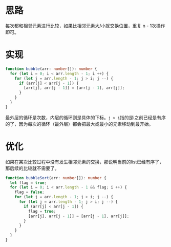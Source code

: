# 思路
每次都和相邻元素进行比较，如果比相邻元素大/小就交换位置，重复 n - 1次操作即可。

# 实现
```ts
function bubble(arr: number[]): number {
  for (let i = 0; i < arr.length - 1; i ++) {
    for (let j = arr.length - 1; j > i; j --) {
      if (arr[j] < arr[j - 1]) {
        [arr[j], arr[j - 1]] = [arr[j - 1], arr[j]];
      }
    }
  }
}
```
最外层的循环是次数，内层的循环则是具体的下标。`j > i`指的是i之前已经是有序的了，因为每次的循环（最外层）都会把最大或最小的元素移动到最开始。

# 优化
如果在某次比较过程中没有发生相邻元素的交换，那说明当前的list已经有序了，那后续的比较就不需要了。
```ts
function bubbleSort(arr: number[]): number {
  let flag = true;
  for (let i = 0; i < arr.length - 1 && flag; i ++) {
    flag = false;
    for (let j = arr.length - 1; j > i; j --) {
      for (let j = arr.length - 1; j > i; j --) {
        if (arr[j] < arr[j - 1]) {
          flag = true;
          [arr[j], arr[j - 1]] = [arr[j - 1], arr[j]];
        }
      }
    }
  }
}
```